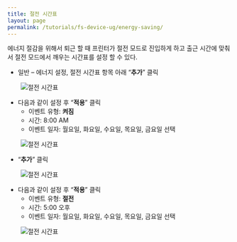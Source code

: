 ```yaml
---
title: 절전 시간표
layout: page
permalink: /tutorials/fs-device-ug/energy-saving/
---
```

에너지 절감을 위해서 퇴근 할 때 프린터가 절전 모드로 진입하게 하고 출근 시간에 맞춰서 절전 모드에서 깨우는 시간표를 설정 할 수 있다.

  * 일반 &#8211; 에너지 설정, 절전 시간표 항목 아래 &#8220;**추가**&#8221; 클릭

<p style="padding-left: 30px;">
  <img class="alignnone size-full wp-image-1249" src="http://i0.wp.com/hpidemo.net/wp-content/uploads/2016/05/1-7.png?fit=520%2C364" alt="절전 시간표" srcset="http://i0.wp.com/hpidemo.net/wp-content/uploads/2016/05/1-7.png?w=520 520w, http://i0.wp.com/hpidemo.net/wp-content/uploads/2016/05/1-7.png?resize=300%2C210 300w" sizes="(max-width: 520px) 100vw, 520px" data-recalc-dims="1" />
</p>

  * 다음과 같이 설정 후 “**적용**” 클릭 
      * 이벤트 유형: **켜짐**
      * 시간: 8:00 AM
      * 이벤트 일자: 월요일, 화요일, 수요일, 목요일, 금요일 선택

<p style="padding-left: 30px;">
  <img class="alignnone size-full wp-image-1246" src="http://i1.wp.com/hpidemo.net/wp-content/uploads/2016/05/2-7.png?fit=369%2C425" alt="절전 시간표" srcset="http://i1.wp.com/hpidemo.net/wp-content/uploads/2016/05/2-7.png?w=369 369w, http://i1.wp.com/hpidemo.net/wp-content/uploads/2016/05/2-7.png?resize=260%2C300 260w" sizes="(max-width: 369px) 100vw, 369px" data-recalc-dims="1" />
</p>

  * &#8220;**추가**&#8221; 클릭

<p style="padding-left: 30px;">
  <img class="alignnone size-full wp-image-1247" src="http://i2.wp.com/hpidemo.net/wp-content/uploads/2016/05/3-5.png?fit=379%2C290" alt="절전 시간표" srcset="http://i2.wp.com/hpidemo.net/wp-content/uploads/2016/05/3-5.png?w=379 379w, http://i2.wp.com/hpidemo.net/wp-content/uploads/2016/05/3-5.png?resize=300%2C230 300w" sizes="(max-width: 379px) 100vw, 379px" data-recalc-dims="1" />
</p>

  * 다음과 같이 설정 후 &#8220;**적용**&#8221; 클릭 
      * 이벤트 유형: **절전**
      * 시간: 5:00 오후
      * 이벤트 일자: 월요일, 화요일, 수요일, 목요일, 금요일 선택

<p style="padding-left: 30px;">
  <img class="alignnone size-full wp-image-1248" src="http://i1.wp.com/hpidemo.net/wp-content/uploads/2016/05/4-8.png?fit=355%2C431" alt="절전 시간표" srcset="http://i1.wp.com/hpidemo.net/wp-content/uploads/2016/05/4-8.png?w=355 355w, http://i1.wp.com/hpidemo.net/wp-content/uploads/2016/05/4-8.png?resize=247%2C300 247w" sizes="(max-width: 355px) 100vw, 355px" data-recalc-dims="1" />
</p>